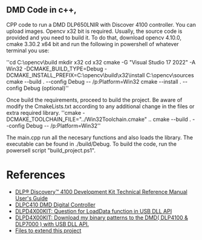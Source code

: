 ## DMD Code in c++, 
CPP code to run a DMD DLP650LNIR with Discover 4100 controller. You can upload images. 
Opencv x32 bit is required. Usually, the source code is provided and you need to build
it. To do that, download opencv 4.10.0, cmake 3.30.2 x64 bit and run the following in powershell of whatever terminal you use:

''cd C:\opencv\build
mkdir x32
cd x32
cmake -G "Visual Studio 17 2022" -A Win32 -DCMAKE_BUILD_TYPE=Debug -DCMAKE_INSTALL_PREFIX=C:\opencv\build\x32\install C:\opencv\sources
cmake --build . --config Debug -- /p:Platform=Win32
cmake --install . --config Debug (optional)''

Once build the requirements, proceed to build the project. Be aware of modify the CmakeLists.txt
according to any additional change in the files or extra required library. 
''cmake -DCMAKE_TOOLCHAIN_FILE="../Win32Toolchain.cmake" ..
cmake --build . --config Debug -- /p:Platform=Win32''

The main.cpp run all the necesary functions and also loads the library. The executable can be found in ./build/Debug.
To build the code, run the powersell script "build_project.ps1". 

# References
- [DLP® Discovery™ 4100 Development Kit Technical Reference Manual User's Guide](https://www.ti.com/lit/ug/dlpu053/dlpu053.pdf)
- [DLPC410 DMD Digital Controller](https://www.ti.com/lit/ds/dlps024g/dlps024g.pdf?ts=1718122328291)
- [DLPD4X00KIT: Question for LoadData function in USB DLL API](https://e2e.ti.com/support/dlp-products-group/dlp/f/dlp-products-forum/830823/dlpd4x00kit-question-for-loaddata-function-in-usb-dll-api)
- [DLPD4X00KIT: Download my binary patterns to the DMD( DLP4100 & DLP7000 ) with USB DLL API.](https://e2e.ti.com/support/dlp-products-group/dlp/f/dlp-products-forum/827507/dlpd4x00kit-download-my-binary-patterns-to-the-dmd-dlp4100-dlp7000-with-usb-dll-api) 
- [Files to extend this project](https://e2e.ti.com/support/dlp-products-group/dlp/f/dlp-products-forum/812675/dlplcrc410evm-comunicate-with-the-dlplcrc410evm-through-matlab-or-python/3018700#3018700)
